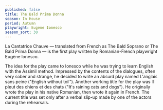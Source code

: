```yaml
---
published: false
title: The Bald Prima Donna
season: In House
period: Autumn
playwright: Eugene Ionesco
season_sort: 30
---
```


La Cantatrice Chauve — translated from French as The Bald Soprano or The Bald Prima Donna — is the first play written by Romanian-French playwright Eugène Ionesco.

The idea for the play came to Ionesco while he was trying to learn English with the Assimil method. Impressed by the contents of the dialogues, often very sober and strange, he decided to write an absurd play named L'anglais sans peine ("English without toil"). Another working title for the play was Il pleut des chiens et des chats ("It's raining cats and dogs"). He originally wrote the play in his native Romanian, then wrote it again in French. The current title was set only after a verbal slip-up made by one of the actors during the rehearsals.
